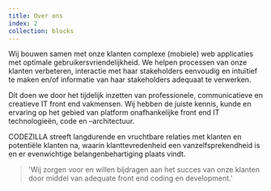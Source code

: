 ```yaml
---
title: Over ons
index: 2
collection: blocks
---
```


Wij bouwen samen met onze klanten complexe (mobiele) web applicaties met optimale gebruikersvriendelijkheid. We helpen processen van onze klanten verbeteren, interactie met haar stakeholders eenvoudig en intuïtief te maken en/of informatie van haar stakeholders adequaat te verwerken.

Dit doen we door het tijdelijk inzetten van professionele, communicatieve en creatieve IT front end vakmensen. Wij hebben de juiste kennis, kunde en ervaring op het gebied van platform onafhankelijke front end IT technologieën, code en –architectuur.

CODEZILLA streeft langdurende en vruchtbare relaties met klanten en potentiële klanten na, waarin klanttevredenheid een vanzelfsprekendheid is en er evenwichtige belangenbehartiging plaats vindt.

> 'Wij zorgen voor en willen bijdragen aan het succes van onze klanten door middel van adequate front end coding en development.'